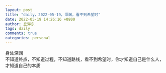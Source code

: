 ```yaml
---
layout: post
title: "daily，2022-05-19，深渊，看不到希望时"
date: 2022-05-19 14:26:16 +0800
author: 丘海东 
tags: daily
comments: true
categories: personal
---
```

身处深渊  
不知道终点，不知道过程，不知道路线，看不到希望时，你才知道自己是什么人，才知道自己的本质  
